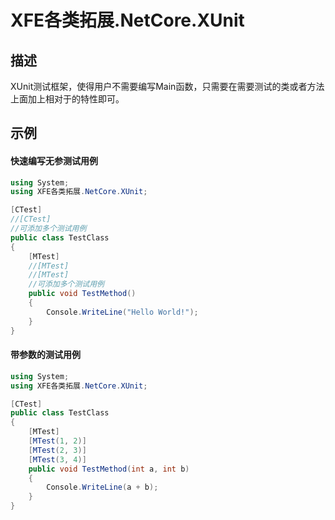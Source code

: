 # XFE各类拓展.NetCore.XUnit

## 描述

XUnit测试框架，使得用户不需要编写Main函数，只需要在需要测试的类或者方法上面加上相对于的特性即可。

## 示例

#### 快速编写无参测试用例

```csharp
using System;
using XFE各类拓展.NetCore.XUnit;

[CTest]
//[CTest]
//可添加多个测试用例
public class TestClass
{
	[MTest]
	//[MTest]
	//[MTest]
	//可添加多个测试用例
	public void TestMethod()
	{
		Console.WriteLine("Hello World!");
	}
}
```

#### 带参数的测试用例

```csharp
using System;
using XFE各类拓展.NetCore.XUnit;

[CTest]
public class TestClass
{
	[MTest]
	[MTest(1, 2)]
	[MTest(2, 3)]
	[MTest(3, 4)]
	public void TestMethod(int a, int b)
	{
		Console.WriteLine(a + b);
	}
}
```